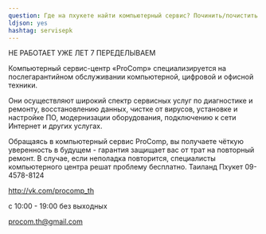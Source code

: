 ```yaml
---
question: Где на пхукете найти компьютерный сервис? Починить/почистить ноутбук
ldjson: yes
hashtag: servisepk
---
```


НЕ РАБОТАЕТ УЖЕ ЛЕТ 7 ПЕРЕДЕЛЫВАЕМ

Компьютерный сервис-центр «ProComp» специализируется на послегарантийном обслуживании компьютерной, цифровой и офисной техники.

Они осуществляют широкий спектр сервисных услуг по диагностике и ремонту, восстановлению данных, чистке от вирусов, установке и настройке ПО, модернизации оборудования, подключению к сети Интернет и других услугах.

Обращаясь в компьютерный сервис ProComp, вы получаете чёткую уверенность в будущем -  гарантия защищает вас от трат на повторный ремонт. В случае, если неполадка повторится, специалисты компьютерного центра решат проблему бесплатно.
Таиланд Пхукет 09-4578-8124

http://vk.com/procomp_th

с 10:00 - 19:00 без выходных

procom.th@gmail.com
